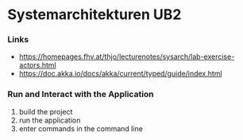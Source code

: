 # Systemarchitekturen UB2


### Links
- https://homepages.fhv.at/thjo/lecturenotes/sysarch/lab-exercise-actors.html
- https://doc.akka.io/docs/akka/current/typed/guide/index.html


### Run and Interact with the Application
1. build the project
2. run the application
3. enter commands in the command line